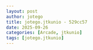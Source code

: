 ```yaml
---
layout: post
author: jotego
title: jotego.jtkunio - 529cc57
date: 2025-09-26
categories: [Arcade, jtkunio]
tags: [jotego.jtkunio]
---
```


